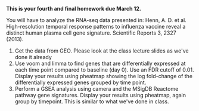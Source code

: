 **This is your fourth and final homework due March 12.**
  

You will have to analyze the RNA-seq data presented in:
Henn, A. D. et al. High-resolution temporal response patterns to influenza vaccine reveal a distinct human plasma cell gene signature. Scientific Reports 3, 2327 (2013).
  
1. Get the data from GEO. Please look at the class lecture slides as we've done it already
2. Use voom and limma to find genes that are differentially expressed at each time point compared to baseline (day 0). Use an FDR cutoff of 0.01.
Display your results using pheatmap showing the log fold-change of the differentially expressed genes grouped by time point.  
3. Perform a GSEA analysis using camera and the MSigDB Reactome pathway gene signatures. Display your results using pheatmap, again group by timepoint. This is similar to what we've done in class.
